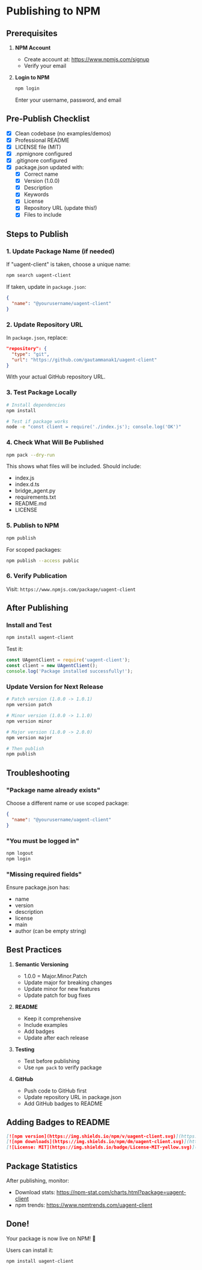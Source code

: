 # Publishing to NPM

## Prerequisites

1. **NPM Account**
   - Create account at: https://www.npmjs.com/signup
   - Verify your email

2. **Login to NPM**
   ```bash
   npm login
   ```
   Enter your username, password, and email

## Pre-Publish Checklist

- [x] Clean codebase (no examples/demos)
- [x] Professional README
- [x] LICENSE file (MIT)
- [x] .npmignore configured
- [x] .gitignore configured
- [x] package.json updated with:
  - [x] Correct name
  - [x] Version (1.0.0)
  - [x] Description
  - [x] Keywords
  - [x] License
  - [x] Repository URL (update this!)
  - [x] Files to include

## Steps to Publish

### 1. Update Package Name (if needed)

If "uagent-client" is taken, choose a unique name:

```bash
npm search uagent-client
```

If taken, update in `package.json`:
```json
{
  "name": "@yourusername/uagent-client"
}
```

### 2. Update Repository URL

In `package.json`, replace:
```json
"repository": {
  "type": "git",
  "url": "https://github.com/gautammanak1/uagent-client"
}
```

With your actual GitHub repository URL.

### 3. Test Package Locally

```bash
# Install dependencies
npm install

# Test if package works
node -e "const client = require('./index.js'); console.log('OK')"
```

### 4. Check What Will Be Published

```bash
npm pack --dry-run
```

This shows what files will be included. Should include:
- index.js
- index.d.ts
- bridge_agent.py
- requirements.txt
- README.md
- LICENSE

### 5. Publish to NPM

```bash
npm publish
```

For scoped packages:
```bash
npm publish --access public
```

### 6. Verify Publication

Visit: `https://www.npmjs.com/package/uagent-client`

## After Publishing

### Install and Test

```bash
npm install uagent-client
```

Test it:
```javascript
const UAgentClient = require('uagent-client');
const client = new UAgentClient();
console.log('Package installed successfully!');
```

### Update Version for Next Release

```bash
# Patch version (1.0.0 -> 1.0.1)
npm version patch

# Minor version (1.0.0 -> 1.1.0)
npm version minor

# Major version (1.0.0 -> 2.0.0)
npm version major

# Then publish
npm publish
```

## Troubleshooting

### "Package name already exists"

Choose a different name or use scoped package:
```json
{
  "name": "@yourusername/uagent-client"
}
```

### "You must be logged in"

```bash
npm logout
npm login
```

### "Missing required fields"

Ensure package.json has:
- name
- version
- description
- license
- main
- author (can be empty string)

## Best Practices

1. **Semantic Versioning**
   - 1.0.0 = Major.Minor.Patch
   - Update major for breaking changes
   - Update minor for new features
   - Update patch for bug fixes

2. **README**
   - Keep it comprehensive
   - Include examples
   - Add badges
   - Update after each release

3. **Testing**
   - Test before publishing
   - Use `npm pack` to verify package

4. **GitHub**
   - Push code to GitHub first
   - Update repository URL in package.json
   - Add GitHub badges to README

## Adding Badges to README

```markdown
[![npm version](https://img.shields.io/npm/v/uagent-client.svg)](https://www.npmjs.com/package/uagent-client)
[![npm downloads](https://img.shields.io/npm/dm/uagent-client.svg)](https://www.npmjs.com/package/uagent-client)
[![License: MIT](https://img.shields.io/badge/License-MIT-yellow.svg)](https://opensource.org/licenses/MIT)
```

## Package Statistics

After publishing, monitor:
- Download stats: https://npm-stat.com/charts.html?package=uagent-client
- npm trends: https://www.npmtrends.com/uagent-client

## Done!

Your package is now live on NPM! 🎉

Users can install it:
```bash
npm install uagent-client
```


